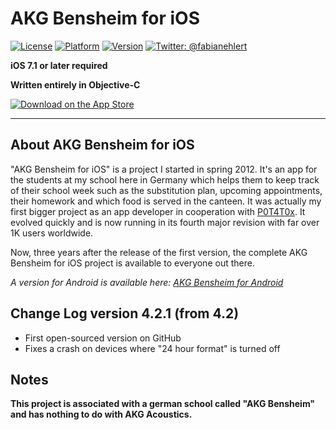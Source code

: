 # AKG Bensheim for iOS

[![License](https://img.shields.io/badge/license-MIT-lightgrey.svg)](https://github.com/fabianehlert/AKG-Bensheim-iOS)
[![Platform](https://img.shields.io/badge/platform-iOS-yellow.svg)](https://github.com/fabianehlert/AKG-Bensheim-iOS)
[![Version](https://img.shields.io/badge/version-4.2.1-green.svg)](https://github.com/fabianehlert/AKG-Bensheim-iOS)
[![Twitter: @fabianehlert](https://img.shields.io/badge/twitter-fabianehlert-blue.svg)](https://twitter.com/fabianehlert)

**iOS 7.1 or later required**

**Written entirely in Objective-C**

[![Download on the App Store](http://linkmaker.itunes.apple.com/images/badges/en-us/badge_appstore-lrg.svg)](https://geo.itunes.apple.com/de/app/akg-bensheim/id573003773?mt=8)
***

## About AKG Bensheim for iOS

"AKG Bensheim for iOS" is a project I started in spring 2012. It's an app for the students at my school here in Germany which helps them to keep track of their school week such as the substitution plan, upcoming appointments, their homework and which food is served in the canteen. It was actually my first bigger project as an app developer in cooperation with [P0T4T0x](https://github.com/P0T4T0x). It evolved quickly and is now running in its fourth major revision with far over 1K users worldwide.

Now, three years after the release of the first version, the complete AKG Bensheim for iOS project is available to everyone out there.

_A version for Android is available here: [AKG Bensheim for Android](https://github.com/P0T4T0x/AKGBensheim)_

## Change Log version 4.2.1 (from 4.2)

* First open-sourced version on GitHub
* Fixes a crash on devices where "24 hour format" is turned off

## Notes
**This project is associated with a german school called "AKG Bensheim" and has nothing to do with AKG Acoustics.**

